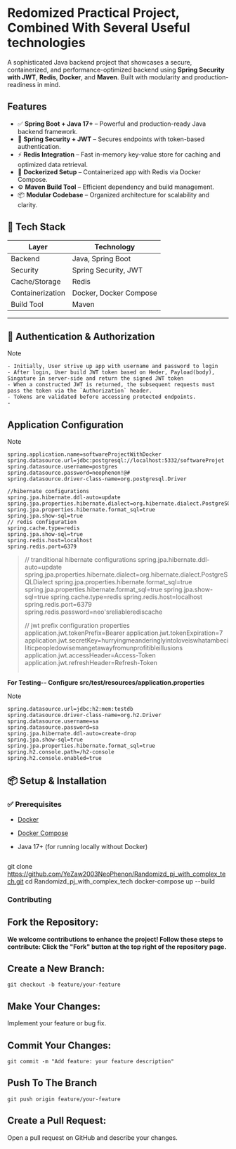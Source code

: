 # Redomized Practical Project, Combined With Several Useful technologies

A sophisticated Java backend project that showcases a secure, containerized, and performance-optimized backend using **Spring Security with JWT**, **Redis**, **Docker**, and **Maven**. Built with modularity and production-readiness in mind.

## Features

- ✅ **Spring Boot + Java 17+** – Powerful and production-ready Java backend framework.
- 🔐 **Spring Security + JWT** – Secures endpoints with token-based authentication.
- ⚡ **Redis Integration** – Fast in-memory key-value store for caching and optimized data retrieval.
- 🐳 **Dockerized Setup** – Containerized app with Redis via Docker Compose.
- ⚙️ **Maven Build Tool** – Efficient dependency and build management.
- 📦 **Modular Codebase** – Organized architecture for scalability and clarity.
## 🧰 Tech Stack

| Layer           | Technology                      |
|------------------|----------------------------------|
| Backend          | Java, Spring Boot               |
| Security         | Spring Security, JWT            |
| Cache/Storage    | Redis                           |
| Containerization | Docker, Docker Compose          |
| Build Tool       | Maven                           |

---

## 🔐 Authentication & Authorization

> [!NOTE]
> ```
>- Initially, User strive up app with username and password to login
>- After login, User build JWT token based on Heder, Payload(body), Singature in server-side and return the signed JWT token
>- When a constructed JWT is returned, the subsequent requests must pass the token via the `Authorization` header.
>- Tokens are validated before accessing protected endpoints.
>- 
> ```

## Application Configuration
> [!NOTE]
> ```
> spring.application.name=softwareProjectWithDocker
> spring.datasource.url=jdbc:postgresql://localhost:5332/softwareProjet
> spring.datasource.username=postgres
> spring.datasource.password=neophenon!@#
> spring.datasource.driver-class-name=org.postgresql.Driver
> 
> //hibernate configurations
> spring.jpa.hibernate.ddl-auto=update
> spring.jpa.properties.hibernate.dialect=org.hibernate.dialect.PostgreSQLDialect
> spring.jpa.properties.hibernate.format_sql=true
> spring.jpa.show-sql=true
> // redis configuration
> spring.cache.type=redis
> spring.jpa.show-sql=true
> spring.redis.host=localhost
> spring.redis.port=6379

> // tranditional hibernate configurations
> spring.jpa.hibernate.ddl-auto=update
> spring.jpa.properties.hibernate.dialect=org.hibernate.dialect.PostgreSQLDialect
> spring.jpa.properties.hibernate.format_sql=true
> spring.jpa.properties.hibernate.format_sql=true
> spring.jpa.show-sql=true
> spring.cache.type=redis
> spring.redis.host=localhost
> spring.redis.port=6379
> spring.redis.password=neo'sreliablerediscache
>
> // jwt prefix configuration properties
> application.jwt.tokenPrefix=Bearer
> application.jwt.tokenExpiration=7
> application.jwt.secretKey=hurryingmeanderinglyintoloveiswhatambeciliticpeopledowisemangetawayfromunprofitibleillusions
> application.jwt.accessHeader=Access-Token
> application.jwt.refreshHeader=Refresh-Token
> ```

**For Testing-- Configure src/test/resources/application.properties** 
> [!NOTE]
> ```
> spring.datasource.url=jdbc:h2:mem:testdb
> spring.datasource.driver-class-name=org.h2.Driver
> spring.datasource.username=sa
> spring.datasource.password=sa
> spring.jpa.hibernate.ddl-auto=create-drop
> spring.jpa.show-sql=true
> spring.jpa.properties.hibernate.format_sql=true
> spring.h2.console.path=/h2-console
> spring.h2.console.enabled=true
> ```

## 📦 Setup & Installation
### ✅ Prerequisites

- [Docker](https://www.docker.com/)
- [Docker Compose](https://docs.docker.com/compose/)
- Java 17+ (for running locally without Docker)

  ```bash
git clone https://github.com/YeZaw2003NeoPhenon/Randomizd_pj_with_complex_tech.git
cd Randomizd_pj_with_complex_tech
docker-compose up --build

### Contributing

## Fork the Repository:
**We welcome contributions to enhance the project! Follow these steps to contribute:
Click the "Fork" button at the top right of the repository page.**

## Create a New Branch:
```git checkout -b feature/your-feature```

## Make Your Changes:
Implement your feature or bug fix.

## Commit Your Changes:
```git commit -m "Add feature: your feature description"```

## Push To The Branch
```git push origin feature/your-feature```

## Create a Pull Request:
Open a pull request on GitHub and describe your changes.

